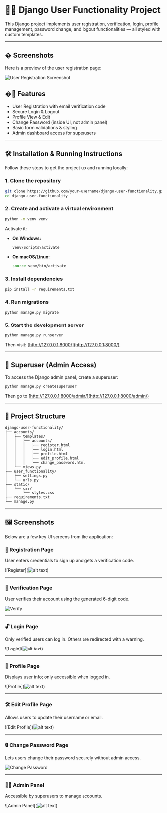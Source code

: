 

# 🧑‍💻 Django User Functionality Project

This Django project implements user registration, verification, login, profile management, password change, and logout functionalities — all styled with custom templates.

---

## � Screenshots

Here is a preview of the user registration page:

![User Registration Screenshot](screenshots/image-1.png)

## �🚀 Features

* User Registration with email verification code
* Secure Login & Logout
* Profile View & Edit
* Change Password (inside UI, not admin panel)
* Basic form validations & styling
* Admin dashboard access for superusers

---

## 🛠️ Installation & Running Instructions

Follow these steps to get the project up and running locally:

### 1. Clone the repository

```bash
git clone https://github.com/your-username/django-user-functionality.git
cd django-user-functionality
```

### 2. Create and activate a virtual environment

```bash
python -m venv venv
```

Activate it:

* **On Windows:**

  ```bash
  venv\Scripts\activate
  ```
* **On macOS/Linux:**

  ```bash
  source venv/bin/activate
  ```

### 3. Install dependencies

```bash
pip install -r requirements.txt
```

### 4. Run migrations

```bash
python manage.py migrate
```

### 5. Start the development server

```bash
python manage.py runserver
```

Then visit:
[http://127.0.0.1:8000/](http://127.0.0.1:8000/)

---

## 👤 Superuser (Admin Access)

To access the Django admin panel, create a superuser:

```bash
python manage.py createsuperuser
```

Then go to [http://127.0.0.1:8000/admin/](http://127.0.0.1:8000/admin/)

---

## 📂 Project Structure

```
django-user-functionality/
├── accounts/
│   ├── templates/
│   │   ├── accounts/
│   │   │   ├── register.html
│   │   │   ├── login.html
│   │   │   ├── profile.html
│   │   │   ├── edit_profile.html
│   │   │   └── change_password.html
│   └── views.py
├── user_functionality/
│   ├── settings.py
│   └── urls.py
├── static/
│   └── css/
│       └── styles.css
├── requirements.txt
└── manage.py
```

---
## 🖼️ Screenshots

Below are a few key UI screens from the application:

### 📝 Registration Page
User enters credentials to sign up and gets a verification code.

![Register](![alt text](image-2.png))

---

### 🔐 Verification Page
User verifies their account using the generated 6-digit code.

![Verify](screenshots/verify.png)

---

### 🔓 Login Page
Only verified users can log in. Others are redirected with a warning.

![Login](![alt text](image-1.png))

---

### 👤 Profile Page
Displays user info; only accessible when logged in.

![Profile](![alt text](image-3.png))

---

### 🛠️ Edit Profile Page
Allows users to update their username or email.

![Edit Profile](![alt text](image-4.png))

---

### 🔒 Change Password Page
Lets users change their password securely without admin access.

![Change Password](screenshots/change-password.png)

---

### 🧑‍💼 Admin Panel
Accessible by superusers to manage accounts.

![Admin Panel](![alt text](image-5.png))




